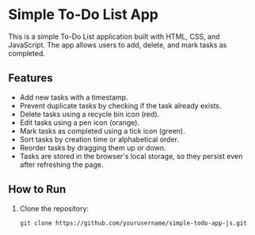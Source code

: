 # Simple To-Do List App

This is a simple To-Do List application built with HTML, CSS, and JavaScript. The app allows users to add, delete, and mark tasks as completed.

## Features
 - Add new tasks with a timestamp.
 - Prevent duplicate tasks by checking if the task already exists.
 - Delete tasks using a recycle bin icon (red).
 - Edit tasks using a pen icon (orange).
 - Mark tasks as completed using a tick icon (green).
 - Sort tasks by creation time or alphabetical order.
 - Reorder tasks by dragging them up or down.
 - Tasks are stored in the browser's local storage, so they persist even after refreshing the page.

## How to Run
1. Clone the repository:
   ```bash
   git clone https://github.com/yourusername/simple-todo-app-js.git
